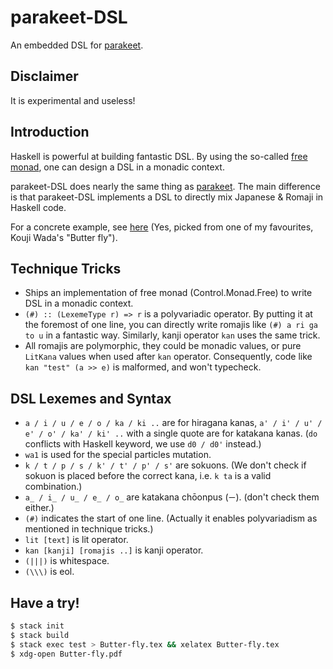 # parakeet-DSL

An embedded DSL for [parakeet](https://github.com/foreverbell/parakeet).

## Disclaimer

It is experimental and useless!

## Introduction

Haskell is powerful at building fantastic DSL. By using the so-called [free monad](http://comonad.com/reader/2008/monads-for-free/), one can design a DSL in a monadic context. 

parakeet-DSL does nearly the same thing as [parakeet](https://github.com/foreverbell/parakeet). The main difference is that parakeet-DSL implements a DSL to directly mix Japanese & Romaji in Haskell code.

For a concrete example, see [here](https://raw.githubusercontent.com/foreverbell/parakeet-DSL/master/exe/Main.hs) (Yes, picked from one of my favourites, Kouji Wada's "Butter fly").

## Technique Tricks

* Ships an implementation of free monad (Control.Monad.Free) to write DSL in a monadic context.
* `(#) :: (LexemeType r) => r` is a polyvariadic operator. By putting it at the foremost of one line, you can directly write romajis like `(#) a ri ga to u` in a fantastic way. Similarly, kanji operator `kan` uses the same trick.
* All romajis are polymorphic, they could be monadic values, or pure `LitKana` values when used after `kan` operator. Consequently, code like `kan "test" (a >> e)` is malformed, and won't typecheck.

## DSL Lexemes and Syntax

* `a / i / u / e / o / ka / ki ..` are for hiragana kanas, `a' / i' / u' / e' / o' / ka' / ki' ..` with a single quote are for katakana kanas. (`do` conflicts with Haskell keyword, we use `d0 / d0'` instead.)
* `wa1` is used for the special particles mutation.
* `k / t / p / s / k' / t' / p' / s'` are sokuons. (We don't check if sokuon is placed before the correct kana, i.e. `k ta` is a valid combination.)
* `a_ / i_ / u_ / e_ / o_` are katakana chōonpus (`ー`). (don't check them either.)
* `(#)` indicates the start of one line. (Actually it enables polyvariadism as mentioned in technique tricks.)
* `lit [text]` is lit operator.
* `kan [kanji] [romajis ..]` is kanji operator.
* `(|||)` is whitespace.
* `(\\\)` is eol.

## Have a try!

```bash
$ stack init
$ stack build
$ stack exec test > Butter-fly.tex && xelatex Butter-fly.tex
$ xdg-open Butter-fly.pdf
```
